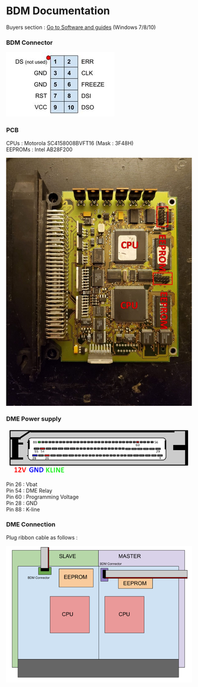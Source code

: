 # BDM Documentation

Buyers section :
[Go to Software and guides](#Buyers-Ressources) (Windows 7/8/10)

### BDM Connector

![BDM_connector](/pictures/BDM_connector.jpg)

### PCB

CPUs : Motorola SC4158008BVFT16 (Mask : 3F48H)  
EEPROMs : Intel AB28F200

![mss50](/pictures/mss50.jpeg)

### DME Power supply

![pinout](/pictures/pinout_bdm_mss50.png)

Pin 26 : Vbat  
Pin 54 : DME Relay  
Pin 60 : Programming Voltage  
Pin 28 : GND  
Pin 88 : K-line

### DME Connection

Plug ribbon cable as follows :

![DME_Detail](/pictures/DME_Detail_mss50.png)
